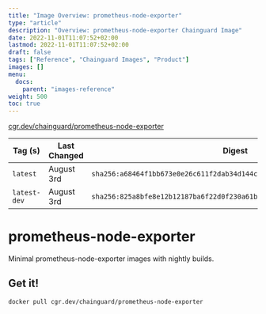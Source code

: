 ```yaml
---
title: "Image Overview: prometheus-node-exporter"
type: "article"
description: "Overview: prometheus-node-exporter Chainguard Image"
date: 2022-11-01T11:07:52+02:00
lastmod: 2022-11-01T11:07:52+02:00
draft: false
tags: ["Reference", "Chainguard Images", "Product"]
images: []
menu:
  docs:
    parent: "images-reference"
weight: 500
toc: true
---
```


[cgr.dev/chainguard/prometheus-node-exporter](https://github.com/chainguard-images/images/tree/main/images/prometheus-node-exporter)

| Tag (s)       | Last Changed | Digest                                                                    |
|---------------|--------------|---------------------------------------------------------------------------|
|  `latest`     | August 3rd   | `sha256:a68464f1bb673e0e26c611f2dab34d144c528849a661c53179dc79fa97d7c6e4` |
|  `latest-dev` | August 3rd   | `sha256:825a8bfe8e12b12187ba6f22d0f230a61bcbcde9b1aa3b649b880eec3276c6c5` |

# prometheus-node-exporter

Minimal prometheus-node-exporter images with nightly builds.

## Get it!

```shell
docker pull cgr.dev/chainguard/prometheus-node-exporter
```
